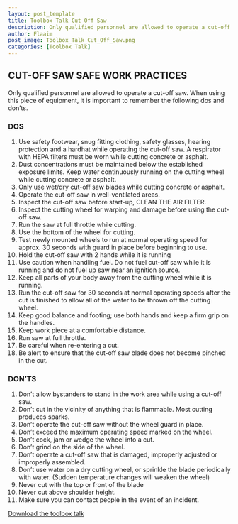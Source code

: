 ```yaml
---
layout: post_template
title: Toolbox Talk Cut Off Saw
description: Only qualified personnel are allowed to operate a cut-off saw.  When using this piece of equipment, it is important to remember the following dos and don’ts.
author: Flaaim
post_image: Toolbox_Talk_Cut_Off_Saw.png
categories: [Toolbox Talk]
---
```


## CUT-OFF SAW SAFE WORK PRACTICES

Only qualified personnel are allowed to operate a cut-off saw.  When using this piece of equipment, it is important to remember the following dos and don’ts.

### DOS

1. Use safety footwear, snug fitting clothing, safety glasses, hearing protection and a hardhat while operating the cut-off saw.  A respirator with HEPA filters must be worn while cutting concrete or asphalt.
2.	Dust concentrations must be maintained below the established exposure limits.  Keep water continuously running on the cutting wheel while cutting concrete or asphalt.
3.	Only use wet/dry cut-off saw blades while cutting concrete or asphalt.
4.	Operate the cut-off saw in well-ventilated areas.
5.	Inspect the cut-off saw before start-up, CLEAN THE AIR FILTER.
6.	Inspect the cutting wheel for warping and damage before using the cut-off saw.
7.	Run the saw at full throttle while cutting.
8.	Use the bottom of the wheel for cutting.
9.	Test newly mounted wheels to run at normal operating speed for approx. 30 seconds with guard in place before beginning to use.
10.	Hold the cut-off saw with 2 hands while it is running
11.	Use caution when handling fuel.  Do not fuel cut-off saw while it is running and do not fuel up saw near an ignition source.
12.	Keep all parts of your body away from the cutting wheel while it is running.
13.	Run the cut-off saw for 30 seconds at normal operating speeds after the cut is finished to allow all of the water to be thrown off the cutting wheel. 
14.	Keep good balance and footing; use both hands and keep a firm grip on the handles.
15.	Keep work piece at a comfortable distance.
16.	Run saw at full throttle.
17.	Be careful when re-entering a cut.
18.	Be alert to ensure that the cut-off saw blade does not become pinched in the cut.


### DON’TS

1.	Don’t allow bystanders to stand in the work area while using a cut-off saw.
2.	Don’t cut in the vicinity of anything that is flammable.  Most cutting produces sparks.
3.	Don’t operate the cut-off saw without the wheel guard in place.
4.	Don’t exceed the maximum operating speed marked on the wheel.
5.	Don’t cock, jam or wedge the wheel into a cut.
6.	Don’t grind on the side of the wheel.
7.	Don’t operate a cut-off saw that is damaged, improperly adjusted or improperly assembled.
8.	Don’t use water on a dry cutting wheel, or sprinkle the blade periodically with water.  (Sudden temperature changes will weaken the wheel)
9.	Never cut with the top or front of the blade
10.	Never cut above shoulder height.
11.	Make sure you can contact people in the event of an incident.



[Download the toolbox talk](https://safetyworkblog.com/assets/template/Toolbox_Talk_Cut_Off_Saw.docx)
